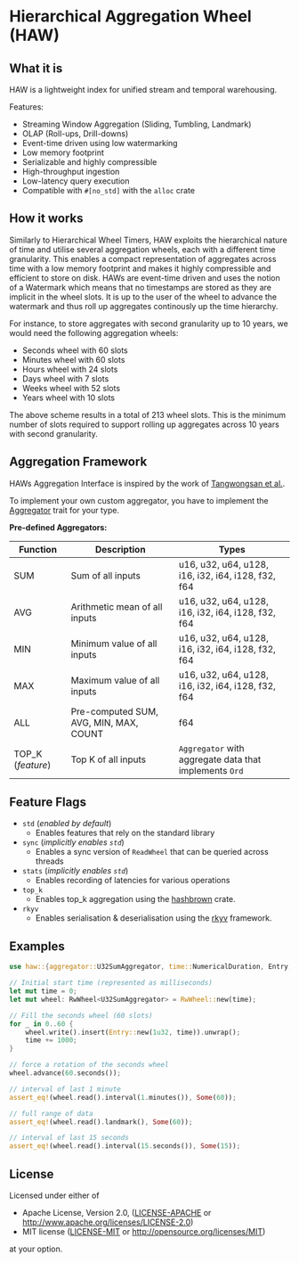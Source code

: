 # Hierarchical Aggregation Wheel (HAW)

## What it is
HAW is a lightweight index for unified stream and temporal warehousing.

Features:

- Streaming Window Aggregation (Sliding, Tumbling, Landmark)
- OLAP (Roll-ups, Drill-downs)
- Event-time driven using low watermarking
- Low memory footprint
- Serializable and highly compressible
- High-throughput ingestion
- Low-latency query execution
- Compatible with `#[no_std]` with the ``alloc`` crate

## How it works

Similarly to Hierarchical Wheel Timers, HAW exploits the hierarchical nature of time and utilise several aggregation wheels,
each with a different time granularity. This enables a compact representation of aggregates across time
with a low memory footprint and makes it highly compressible and efficient to store on disk. HAWs are event-time driven and uses the notion of a Watermark which means that no timestamps are stored as they are implicit in the wheel slots. It is up to the user of the wheel to advance the watermark and thus roll up aggregates continously up the time hierarchy.

For instance, to store aggregates with second granularity up to 10 years, we would need the following aggregation wheels:

* Seconds wheel with 60 slots
* Minutes wheel with 60 slots
* Hours wheel with 24 slots
* Days wheel with 7 slots
* Weeks wheel with 52 slots
* Years wheel with 10 slots

The above scheme results in a total of 213 wheel slots. This is the minimum number of slots
required to support rolling up aggregates across 10 years with second granularity.

## Aggregation Framework

HAWs Aggregation Interface is inspired by the work of [Tangwongsan et al.](http://www.vldb.org/pvldb/vol8/p702-tangwongsan.pdf). 

To implement your own custom aggregator, you have to implement the [Aggregator](https://github.com/Max-Meldrum/haw/blob/42d413c54845ab4370115bf5afb9a3e383eecaaa/crates/haw/src/aggregator/mod.rs#L26C11-L26C21) trait for your type.

**Pre-defined Aggregators:**

| Function | Description | Types |
| ---- | ------| ----- |
| SUM |  Sum of all inputs | u16, u32, u64, u128, i16, i32, i64, i128, f32, f64 | 
| AVG |  Arithmetic mean of all inputs | u16, u32, u64, u128, i16, i32, i64, i128, f32, f64 | 
| MIN |  Minimum value of all inputs |  u16, u32, u64, u128, i16, i32, i64, i128, f32, f64 | 
| MAX |  Maximum value of all inputs | u16, u32, u64, u128, i16, i32, i64, i128, f32, f64 | 
| ALL |  Pre-computed SUM, AVG, MIN, MAX, COUNT | f64 |
| TOP_K (_feature_) |  Top K of all inputs | ``Aggregator`` with aggregate data that implements ``Ord`` |

## Feature Flags
- `std` (_enabled by default_)
    - Enables features that rely on the standard library
- `sync` (_implicitly enables `std`_)
    - Enables a sync version of ``ReadWheel`` that can be queried across threads
- `stats` (_implicitly enables `std`_)
    - Enables recording of latencies for various operations
- `top_k`
    - Enables top_k aggregation using the [hashbrown](https://github.com/rust-lang/hashbrown) crate.
- `rkyv`
    - Enables serialisation & deserialisation using the [rkyv](https://docs.rs/rkyv/latest/rkyv/) framework.

## Examples

```rust
use haw::{aggregator::U32SumAggregator, time::NumericalDuration, Entry, RwWheel};

// Initial start time (represented as milliseconds)
let mut time = 0;
let mut wheel: RwWheel<U32SumAggregator> = RwWheel::new(time);

// Fill the seconds wheel (60 slots)
for _ in 0..60 {
    wheel.write().insert(Entry::new(1u32, time)).unwrap();
    time += 1000;
}

// force a rotation of the seconds wheel
wheel.advance(60.seconds());

// interval of last 1 minute
assert_eq!(wheel.read().interval(1.minutes()), Some(60));

// full range of data
assert_eq!(wheel.read().landmark(), Some(60));

// interval of last 15 seconds
assert_eq!(wheel.read().interval(15.seconds()), Some(15));
```

## License

Licensed under either of

  * Apache License, Version 2.0, ([LICENSE-APACHE](LICENSE-APACHE) or <http://www.apache.org/licenses/LICENSE-2.0>)
  * MIT license ([LICENSE-MIT](LICENSE-MIT) or <http://opensource.org/licenses/MIT>)

at your option.
